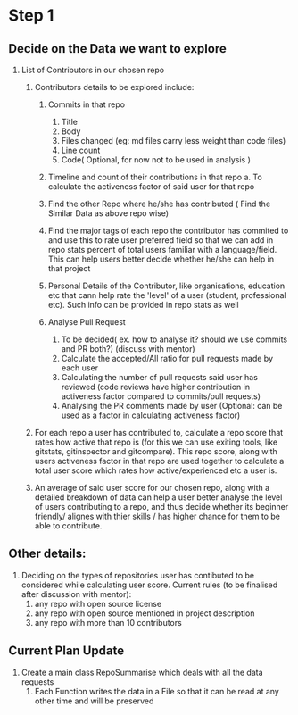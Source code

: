 # Step 1

## Decide on the Data we want to explore

1. List of Contributors in our chosen repo

    1. Contributors details to be explored include:
        1. Commits in that repo
            1. Title
            2. Body
            3. Files changed (eg: md files carry less weight than code files)
            4. Line count
            5. Code( Optional, for now not to be used in analysis )

        2. Timeline and count of their contributions in that repo
            a. To calculate the activeness factor of said user for that repo
            
        3.  Find the other Repo where he/she has contributed ( Find the Similar Data as above repo wise)

        4. Find the major tags of each repo the contributor has commited to and use this to rate user preferred field so that we can add in repo stats percent of total users familiar with a language/field. This can help users better decide whether he/she can help in that project

        5. Personal Details of the Contributor, like organisations, education etc that cann help rate the 'level' of a user (student, professional etc). Such info can be provided in repo stats as well

        6. Analyse Pull Request
            1. To be decided( ex. how to analyse it? should we use commits and PR both?) (discuss with mentor)
            2. Calculate the accepted/All ratio for pull requests made by each user
            3. Calculating the number of pull requests said user has reviewed (code reviews have higher contribution in activeness factor compared to commits/pull requests)
            4. Analysing the PR comments made by user (Optional: can be used as a factor in calculating activeness factor)

    2. For each repo a user has contributed to, calculate a repo score that rates how active that repo is (for this we can use exiting tools, like gitstats, gitinspector and gitcompare). This repo score, along with users activeness factor in that repo are used together to calculate a total user score which rates how active/experienced etc a user is. 

    3. An average of said user score for our chosen repo, along with a detailed breakdown of data can help a user better analyse the level of users contributing to a repo, and thus decide whether its beginner friendly/ alignes with thier skills / has higher chance for them to be able to contribute.

## Other details:

1. Deciding on the types of repositories user has contibuted to be considered while calculating user score. Current rules (to be finalised after discussion with mentor):
    1. any repo with open source license
    2. any repo with open source mentioned in project description
    3. any repo with more than 10 contributors
            
## Current Plan Update
1. Create a main class RepoSummarise which deals with all the data requests
    1. Each Function writes the data in a File so that it can be read at any other time and will be preserved